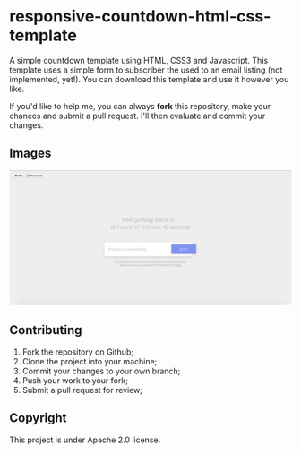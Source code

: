 # responsive-countdown-html-css-template

A simple countdown template using HTML, CSS3 and Javascript. This template uses a simple form to subscriber the used to an email listing (not implemented, yet!). You can download this template and use it however you like.

If you'd like to help me, you can always **fork** this repository, make your chances and submit a pull request. I'll then evaluate and commit your changes.

Images
------------

![alt text](img/image.png "Site Preview")

Contributing
-------------

1. Fork the repository on Github;
2. Clone the project into your machine;
3. Commit your changes to your own branch;
4. Push your work to your fork;
5. Submit a pull request for review;

Copyright
-------------

This project is under Apache 2.0 license.